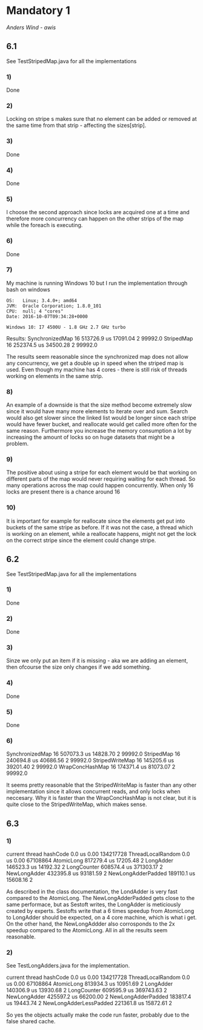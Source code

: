 # Mandatory 1
*Anders Wind - awis*


## 6.1
See TestStripedMap.java for all the implementations
### 1)
Done

### 2)
Locking on stripe s makes sure that no element can be added or removed at the same time from that strip - affecting the sizes[strip].

### 3) 
Done

### 4)
Done

### 5)
I choose the second approach since locks are acquired one at a time and therefore more concurrency can happen on the other strips of the map while the foreach is executing.

### 6)
Done

### 7)
My machine is running Windows 10 but I run the implementation through bash on windows

    OS:   Linux; 3.4.0+; amd64
    JVM:  Oracle Corporation; 1.8.0_101
    CPU:  null; 4 "cores"
    Date: 2016-10-07T09:34:28+0000 

    Windows 10: I7 4500U - 1.8 GHz 2.7 GHz turbo

Results:
    SynchronizedMap       16         513726.9 us   17091.04          2
    99992.0
    StripedMap            16         252374.5 us   34500.28          2
    99992.0

The results seem reasonable since the synchronized map does not allow any concurrency, we get a double up in speed when the striped map is used. Even though my machine has 4 cores - there is still risk of threads working on elements in the same strip.

### 8)
An example of a downside is that the size method become extremely slow since it would have many more elements to iterate over and sum. Search would also get slower since the linked list would be longer since each stripe would have fewer bucket, and reallocate would get called more often for the same reason. 
Furthermore you increase the memory consumption a lot by increasing the amount of locks so on huge datasets that might be a problem. 

### 9)
The positive about using a stripe for each element would be that working on different parts of the map would never requiring waiting for each thread. So many operations across the map could happen concurrently. When only 16 locks are present there is a chance around 16

### 10)
It is important for example for reallocate since the elements get put into buckets of the same stripe as before. If it was not the case, a thread which is working on an element, while a reallocate happens, might not get the lock on the correct stripe since the element could change stripe.


## 6.2
See TestStripedMap.java for all the implementations

### 1)
Done

### 2)
Done

### 3)
Sinze we only put an item if it is missing - aka we are adding an element, then ofcourse the size only changes if we add something.

### 4)
Done

### 5)
Done

### 6)
SynchronizedMap       16         507073.3 us   14828.70          2
99992.0
StripedMap            16         240694.8 us   40686.56          2
99992.0
StripedWriteMap       16         145205.6 us   39201.40          2
99992.0
WrapConcHashMap       16         174371.4 us   81073.07          2
99992.0

It seems pretty reasonable that the StripedWriteMap is faster than any other implementation since it allows concurrent reads, and only locks when neccesary. Why it is faster than the WrapConcHashMap is not clear, but it is quite close to the StripedWriteMap, which makes sense.


## 6.3

### 1)
current thread hashCode               0.0 us       0.00  134217728
ThreadLocalRandom                     0.0 us       0.00   67108864
AtomicLong                       817279.4 us   17205.48          2
LongAdder                        146523.3 us   14192.32          2
LongCounter                      608574.4 us  371303.17          2
NewLongAdder                     432395.8 us   93181.59          2
NewLongAdderPadded               189110.1 us   15608.16          2

As described in the class documentation, the LondAdder is very fast compared to the AtomicLong. The NewLongAdderPadded gets close to the same performace, but as Sestoft writes, the LongAdder is meticiously created by experts. Sestofts write that a 6 times speedup from AtomicLong to LongAdder should be expected, on a 4 core machine, which is what i get. On the other hand, the NewLongAddder also corrosponds to the 2x speedup compared to the AtomicLong. All in all the results seem reasonable.

### 2)
See TestLongAdders.java for the implementation.

current thread hashCode               0.0 us       0.00  134217728
ThreadLocalRandom                     0.0 us       0.00   67108864
AtomicLong                       813934.3 us   10951.69          2
LongAdder                        140306.9 us   13930.68          2
LongCounter                      609595.9 us  369743.63          2
NewLongAdder                     425597.2 us   66200.00          2
NewLongAdderPadded               183817.4 us   19443.74          2
NewLongAdderLessPadded           221361.8 us   15872.61          2

So yes the objects actually make the code run faster, probably due to the false shared cache. 
